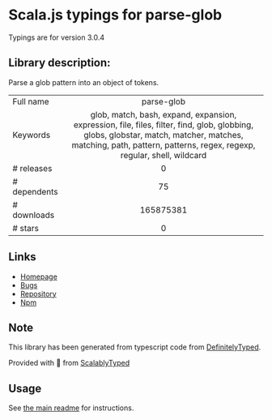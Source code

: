 
# Scala.js typings for parse-glob

Typings are for version 3.0.4

## Library description:
Parse a glob pattern into an object of tokens.

|                    |                 |
| ------------------ | :-------------: |
| Full name          | parse-glob |
| Keywords           | glob, match, bash, expand, expansion, expression, file, files, filter, find, glob, globbing, globs, globstar, match, matcher, matches, matching, path, pattern, patterns, regex, regexp, regular, shell, wildcard |
| # releases         | 0 |
| # dependents       | 75 |
| # downloads        | 165875381 |
| # stars            | 0 |

## Links
- [Homepage](https://github.com/jonschlinkert/parse-glob)
- [Bugs](https://github.com/jonschlinkert/parse-glob/issues)
- [Repository](https://github.com/jonschlinkert/parse-glob)
- [Npm](https://www.npmjs.com/package/parse-glob)
    


## Note
This library has been generated from typescript code from [DefinitelyTyped](https://definitelytyped.org).

Provided with :purple_heart: from [ScalablyTyped](https://github.com/oyvindberg/ScalablyTyped)

## Usage
See [the main readme](../../readme.md) for instructions.


